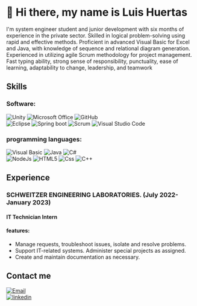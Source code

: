 # 👋 Hi there, my name is Luis Huertas  

I'm system engineer student and junior development with six months of experience in the private sector. Skilled in logical problem-solving using rapid and effective methods. Proficient in advanced Visual Basic for Excel and Java, with knowledge of sequence and relational diagram generation. Experienced in utilizing agile Scrum methodology for project management. Fast typing ability, strong sense of responsibility, punctuality, ease of learning, adaptability to change, leadership, and teamwork

## Skills
  
### Software:

  ![Unity](https://img.shields.io/badge/Unity-lightgrey?style=for-the-badge&logo=Unity&logoColor=white&labelColor=101010)
  ![Microsoft Office](https://img.shields.io/badge/Microsoft_Office-red?style=for-the-badge&logo=MicrosoftOffice&logoColor=white&labelColor=101010)
  ![GitHub](https://img.shields.io/badge/GitHub-white?style=for-the-badge&logo=GitHub&logoColor=white&labelColor=101010)
  </br>
  ![Eclipse](https://img.shields.io/badge/Eclipse-darkblue?style=for-the-badge&logo=Eclipse&logoColor=white&labelColor=101010)
  ![Spring boot](https://img.shields.io/badge/Spring_boot-green?style=for-the-badge&logo=Springboot&logoColor=white&labelColor=101010)
  ![Scrum](https://img.shields.io/badge/Scrum-blue?style=for-the-badge&logo=scrumalliance&logoColor=white&labelColor=101010)
  ![Visual Studio Code](https://img.shields.io/badge/Visual_Studio_Code-purple?style=for-the-badge&logo=visualstudiocode&logoColor=white&labelColor=101010)
  </br>

### programming languages:

  ![Visual Basic](https://img.shields.io/badge/Visual_Basic_aplications-darkblue?style=for-the-badge&logo=visualstudio&logoColor=white&labelColor=101010)
  ![Java](https://img.shields.io/badge/Java-orange?style=for-the-badge&logo=eclipseide&logoColor=white&labelColor=101010)
  ![C#](https://img.shields.io/badge/C_Sharp-purple?style=for-the-badge&logo=csharp&logoColor=white&labelColor=101010)
  </br>
  ![NodeJs](https://img.shields.io/badge/NodeJs-green?style=for-the-badge&logo=Node.Js&logoColor=white&labelColor=101010)
  ![HTML5](https://img.shields.io/badge/HTML5-orange?style=for-the-badge&logo=HTML5&logoColor=white&labelColor=101010)
  ![Css](https://img.shields.io/badge/Css-blue?style=for-the-badge&logo=Css3&logoColor=white&labelColor=101010)
  ![C++](https://img.shields.io/badge/C++-blue?style=for-the-badge&logo=cplusplus&logoColor=white&labelColor=101010)
  </br>
  
## Experience

### SCHWEITZER ENGINEERING LABORATORIES. (July 2022- January 2023)
#### IT Technician Intern
#### features:
- Manage requests, troubleshoot issues, isolate and resolve problems. 
- Support IT-related systems. Administer special projects as assigned. 
- Create and maintain documentation as necessary.

## Contact me

[![Email](https://img.shields.io/badge/sebastianhuertast@hotmail.com-email-D14836?style=for-the-badge&logo=microsoftoutlook&logoColor=white&labelColor=101010)](mailto:sebastianhuertast@hotmail.com)
</br>
[![linkedin](https://img.shields.io/badge/linkedin-blue?style=for-the-badge&logo=linkedin&logoColor=white&labelColor=101010)](https://www.linkedin.com/in/luis-sebastian-huertas-torres-816b4a215)
